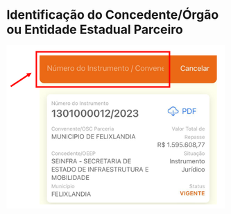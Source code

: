 # Identificação do Concedente/Órgão ou Entidade Estadual Parceiro

![](../../.gitbook/assets/image%20%2864%29.png)

